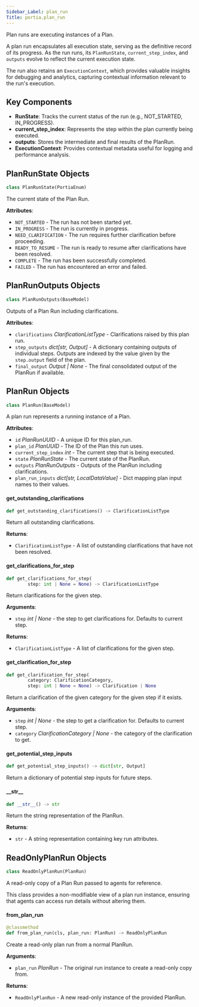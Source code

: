 ```yaml
---
Sidebar_Label: plan_run
Title: portia.plan_run
---
```


Plan runs are executing instances of a Plan.

A plan run encapsulates all execution state, serving as the definitive record of its progress.
As the run runs, its `PlanRunState`, `current_step_index`, and `outputs` evolve to reflect
the current execution state.

The run also retains an `ExecutionContext`, which provides valuable insights for debugging
and analytics, capturing contextual information relevant to the run&#x27;s execution.

Key Components
--------------
- **RunState**: Tracks the current status of the run (e.g., NOT_STARTED, IN_PROGRESS).
- **current_step_index**: Represents the step within the plan currently being executed.
- **outputs**: Stores the intermediate and final results of the PlanRun.
- **ExecutionContext**: Provides contextual metadata useful for logging and performance analysis.

## PlanRunState Objects

```python
class PlanRunState(PortiaEnum)
```

The current state of the Plan Run.

**Attributes**:

- `NOT_STARTED` - The run has not been started yet.
- `IN_PROGRESS` - The run is currently in progress.
- `NEED_CLARIFICATION` - The run requires further clarification before proceeding.
- `READY_TO_RESUME` - The run is ready to resume after clarifications have been resolved.
- `COMPLETE` - The run has been successfully completed.
- `FAILED` - The run has encountered an error and failed.

## PlanRunOutputs Objects

```python
class PlanRunOutputs(BaseModel)
```

Outputs of a Plan Run including clarifications.

**Attributes**:

- `clarifications` _ClarificationListType_ - Clarifications raised by this plan run.
- `step_outputs` _dict[str, Output]_ - A dictionary containing outputs of individual steps.
  Outputs are indexed by the value given by the `step.output` field of the plan.
- `final_output` _Output | None_ - The final consolidated output of the PlanRun if available.

## PlanRun Objects

```python
class PlanRun(BaseModel)
```

A plan run represents a running instance of a Plan.

**Attributes**:

- `id` _PlanRunUUID_ - A unique ID for this plan_run.
- `plan_id` _PlanUUID_ - The ID of the Plan this run uses.
- `current_step_index` _int_ - The current step that is being executed.
- `state` _PlanRunState_ - The current state of the PlanRun.
- `outputs` _PlanRunOutputs_ - Outputs of the PlanRun including clarifications.
- `plan_run_inputs` _dict[str, LocalDataValue]_ - Dict mapping plan input names to their values.

#### get\_outstanding\_clarifications

```python
def get_outstanding_clarifications() -> ClarificationListType
```

Return all outstanding clarifications.

**Returns**:

- `ClarificationListType` - A list of outstanding clarifications that have not been resolved.

#### get\_clarifications\_for\_step

```python
def get_clarifications_for_step(
        step: int | None = None) -> ClarificationListType
```

Return clarifications for the given step.

**Arguments**:

- `step` _int | None_ - the step to get clarifications for. Defaults to current step.
  

**Returns**:

- `ClarificationListType` - A list of clarifications for the given step.

#### get\_clarification\_for\_step

```python
def get_clarification_for_step(
        category: ClarificationCategory,
        step: int | None = None) -> Clarification | None
```

Return a clarification of the given category for the given step if it exists.

**Arguments**:

- `step` _int | None_ - the step to get a clarification for. Defaults to current step.
- `category` _ClarificationCategory | None_ - the category of the clarification to get.

#### get\_potential\_step\_inputs

```python
def get_potential_step_inputs() -> dict[str, Output]
```

Return a dictionary of potential step inputs for future steps.

#### \_\_str\_\_

```python
def __str__() -> str
```

Return the string representation of the PlanRun.

**Returns**:

- `str` - A string representation containing key run attributes.

## ReadOnlyPlanRun Objects

```python
class ReadOnlyPlanRun(PlanRun)
```

A read-only copy of a Plan Run passed to agents for reference.

This class provides a non-modifiable view of a plan run instance,
ensuring that agents can access run details without altering them.

#### from\_plan\_run

```python
@classmethod
def from_plan_run(cls, plan_run: PlanRun) -> ReadOnlyPlanRun
```

Create a read-only plan run from a normal PlanRun.

**Arguments**:

- `plan_run` _PlanRun_ - The original run instance to create a read-only copy from.
  

**Returns**:

- `ReadOnlyPlanRun` - A new read-only instance of the provided PlanRun.


